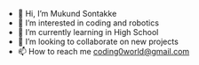 - 👋 Hi, I’m Mukund Sontakke
- 👀 I’m interested in coding and robotics
- 🌱 I’m currently learning in High School
- 💞️ I’m looking to collaborate on new projects
- 📫 How to reach me coding0world@gmail.com

<!---
The-Coding-World/The-Coding-World is a ✨ special ✨ repository because its `README.md` (this file) appears on your GitHub profile.
You can click the Preview link to take a look at your changes.
--->
